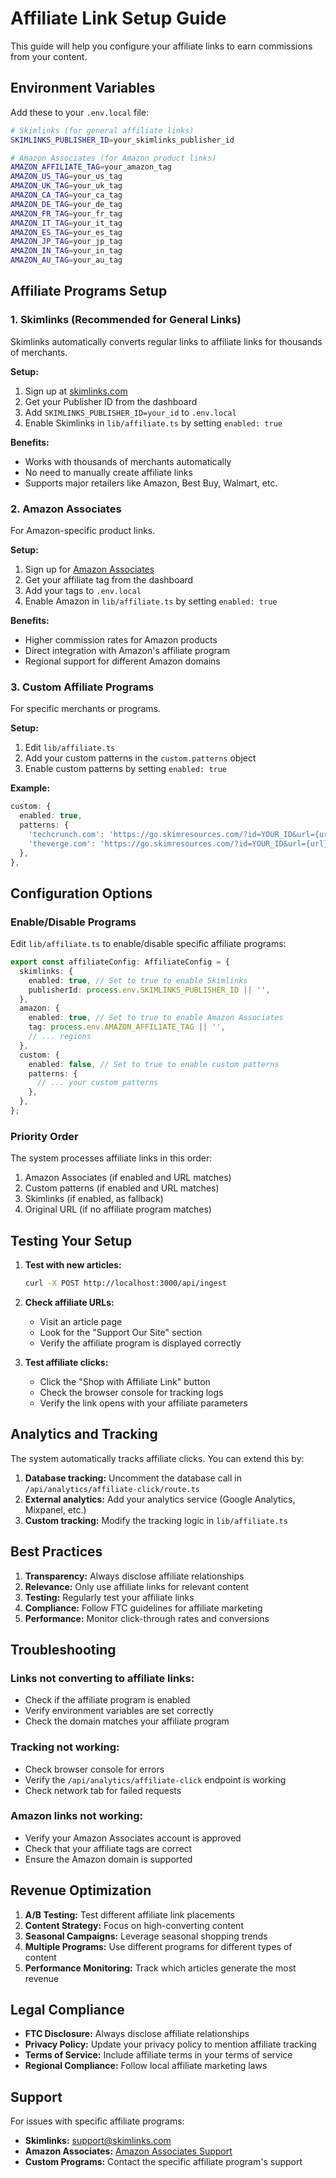 # Affiliate Link Setup Guide

This guide will help you configure your affiliate links to earn commissions from your content.

## Environment Variables

Add these to your `.env.local` file:

```bash
# Skimlinks (for general affiliate links)
SKIMLINKS_PUBLISHER_ID=your_skimlinks_publisher_id

# Amazon Associates (for Amazon product links)
AMAZON_AFFILIATE_TAG=your_amazon_tag
AMAZON_US_TAG=your_us_tag
AMAZON_UK_TAG=your_uk_tag
AMAZON_CA_TAG=your_ca_tag
AMAZON_DE_TAG=your_de_tag
AMAZON_FR_TAG=your_fr_tag
AMAZON_IT_TAG=your_it_tag
AMAZON_ES_TAG=your_es_tag
AMAZON_JP_TAG=your_jp_tag
AMAZON_IN_TAG=your_in_tag
AMAZON_AU_TAG=your_au_tag
```

## Affiliate Programs Setup

### 1. Skimlinks (Recommended for General Links)

Skimlinks automatically converts regular links to affiliate links for thousands of merchants.

**Setup:**
1. Sign up at [skimlinks.com](https://skimlinks.com)
2. Get your Publisher ID from the dashboard
3. Add `SKIMLINKS_PUBLISHER_ID=your_id` to `.env.local`
4. Enable Skimlinks in `lib/affiliate.ts` by setting `enabled: true`

**Benefits:**
- Works with thousands of merchants automatically
- No need to manually create affiliate links
- Supports major retailers like Amazon, Best Buy, Walmart, etc.

### 2. Amazon Associates

For Amazon-specific product links.

**Setup:**
1. Sign up for [Amazon Associates](https://affiliate-program.amazon.com)
2. Get your affiliate tag from the dashboard
3. Add your tags to `.env.local`
4. Enable Amazon in `lib/affiliate.ts` by setting `enabled: true`

**Benefits:**
- Higher commission rates for Amazon products
- Direct integration with Amazon's affiliate program
- Regional support for different Amazon domains

### 3. Custom Affiliate Programs

For specific merchants or programs.

**Setup:**
1. Edit `lib/affiliate.ts`
2. Add your custom patterns in the `custom.patterns` object
3. Enable custom patterns by setting `enabled: true`

**Example:**
```typescript
custom: {
  enabled: true,
  patterns: {
    'techcrunch.com': 'https://go.skimresources.com/?id=YOUR_ID&url={url}',
    'theverge.com': 'https://go.skimresources.com/?id=YOUR_ID&url={url}',
  },
},
```

## Configuration Options

### Enable/Disable Programs

Edit `lib/affiliate.ts` to enable/disable specific affiliate programs:

```typescript
export const affiliateConfig: AffiliateConfig = {
  skimlinks: {
    enabled: true, // Set to true to enable Skimlinks
    publisherId: process.env.SKIMLINKS_PUBLISHER_ID || '',
  },
  amazon: {
    enabled: true, // Set to true to enable Amazon Associates
    tag: process.env.AMAZON_AFFILIATE_TAG || '',
    // ... regions
  },
  custom: {
    enabled: false, // Set to true to enable custom patterns
    patterns: {
      // ... your custom patterns
    },
  },
};
```

### Priority Order

The system processes affiliate links in this order:
1. Amazon Associates (if enabled and URL matches)
2. Custom patterns (if enabled and URL matches)
3. Skimlinks (if enabled, as fallback)
4. Original URL (if no affiliate program matches)

## Testing Your Setup

1. **Test with new articles:**
   ```bash
   curl -X POST http://localhost:3000/api/ingest
   ```

2. **Check affiliate URLs:**
   - Visit an article page
   - Look for the "Support Our Site" section
   - Verify the affiliate program is displayed correctly

3. **Test affiliate clicks:**
   - Click the "Shop with Affiliate Link" button
   - Check the browser console for tracking logs
   - Verify the link opens with your affiliate parameters

## Analytics and Tracking

The system automatically tracks affiliate clicks. You can extend this by:

1. **Database tracking:** Uncomment the database call in `/api/analytics/affiliate-click/route.ts`
2. **External analytics:** Add your analytics service (Google Analytics, Mixpanel, etc.)
3. **Custom tracking:** Modify the tracking logic in `lib/affiliate.ts`

## Best Practices

1. **Transparency:** Always disclose affiliate relationships
2. **Relevance:** Only use affiliate links for relevant content
3. **Testing:** Regularly test your affiliate links
4. **Compliance:** Follow FTC guidelines for affiliate marketing
5. **Performance:** Monitor click-through rates and conversions

## Troubleshooting

### Links not converting to affiliate links:
- Check if the affiliate program is enabled
- Verify environment variables are set correctly
- Check the domain matches your affiliate program

### Tracking not working:
- Check browser console for errors
- Verify the `/api/analytics/affiliate-click` endpoint is working
- Check network tab for failed requests

### Amazon links not working:
- Verify your Amazon Associates account is approved
- Check that your affiliate tags are correct
- Ensure the Amazon domain is supported

## Revenue Optimization

1. **A/B Testing:** Test different affiliate link placements
2. **Content Strategy:** Focus on high-converting content
3. **Seasonal Campaigns:** Leverage seasonal shopping trends
4. **Multiple Programs:** Use different programs for different types of content
5. **Performance Monitoring:** Track which articles generate the most revenue

## Legal Compliance

- **FTC Disclosure:** Always disclose affiliate relationships
- **Privacy Policy:** Update your privacy policy to mention affiliate tracking
- **Terms of Service:** Include affiliate terms in your terms of service
- **Regional Compliance:** Follow local affiliate marketing laws

## Support

For issues with specific affiliate programs:
- **Skimlinks:** [support@skimlinks.com](mailto:support@skimlinks.com)
- **Amazon Associates:** [Amazon Associates Support](https://affiliate-program.amazon.com/help/contact-us)
- **Custom Programs:** Contact the specific affiliate program's support 